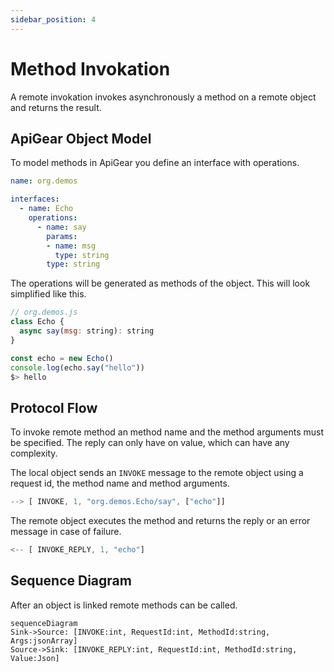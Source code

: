 ```yaml
---
sidebar_position: 4
---
```


# Method Invokation

A remote invokation invokes asynchronously a method on a remote object and returns the result.

## ApiGear Object Model

To model methods in ApiGear you define an interface with operations.


```yaml
name: org.demos

interfaces:
  - name: Echo
    operations:
      - name: say
        params:
        - name: msg
          type: string
        type: string
```

The operations will be generated as methods of the object. This will look simplified like this.


```js
// org.demos.js
class Echo {
  async say(msg: string): string
}

const echo = new Echo()
console.log(echo.say("hello"))
$> hello
````

## Protocol Flow

To invoke remote method an method name and the method arguments must be specified. The reply can only have on value, which can have any complexity.

The local object sends an `INVOKE` message to the remote object using a request id, the method name and method arguments.

```js
--> [ INVOKE, 1, "org.demos.Echo/say", ["echo"]]
```

The remote object executes the method and returns the reply or an error message in case of failure. 

```js
<-- [ INVOKE_REPLY, 1, "echo"]
```


## Sequence Diagram

After an object is linked remote methods can be called.

```mermaid
sequenceDiagram
Sink->Source: [INVOKE:int, RequestId:int, MethodId:string, Args:jsonArray]
Source->Sink: [INVOKE_REPLY:int, RequestId:int, MethodId:string, Value:Json]
```
